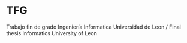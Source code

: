 # TFG
Trabajo fin de grado Ingeniería Informatica Universidad de Leon / Final thesis Informatics University of Leon
